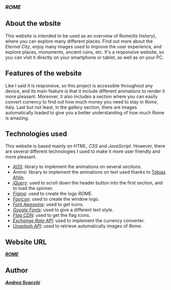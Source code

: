 ### *ROME*

## About the wbsite
This website is intended to be used as an overview of Rome(its history), where you can explore many different places.
Find out more about the *Eternal City*, enjoy many images used to improve the user experience, and explore places, monuments, ancient ruins, etc.
It's a responsive website, so you can visit it directly on your smartphone or tablet, as well as on your PC.

## Features of the website
Like I said it is responsive, so this project is accessible throughout any device, and its main feature is that it include different animations
to render it more pleasant. Moreover, it also includes a section where you can easily convert currency to find out how much money you need to stay in *Rome*, Italy. Last but not least, in the *gallery* section, there are images automatically loaded to give you a better understanding of how much Rome is amazing.

## Technologies used
This website is based mainly on *HTML*, *CSS* and *JavaScript*. However, there are several different technologies I used to make it more user friendly and more pleasant.
- *[AOS](https://michalsnik.github.io/aos/)*: library to implement the animations on several sections.
- *Anime*: library to implement the animations on text used thanks to [Tobias Ahlin](https://tobiasahlin.com/moving-letters/).
- *[jQuery](https://jquery.com/)*: used to scroll down the header button into the first section, and to load the spinner.
- *[Figma](https://www.figma.com/)*: used to create the logo *ROME*.
- *[Favicon](https://favicon.io/)*: used to create the window logo.
- *[Font Awesome](https://fontawesome.com/)*: used to get icons.
- *[Google Fonts](https://fonts.google.com/)*: used to give a different text style.
- *[Flag CDN](https://flagcdn.com/)*: used to get the flag icons.
- *[Exchange Rate API](https://www.exchangerate-api.com/)*: used to implement the currency converter.
- *[Unsplash API](https://unsplash.com/)*: used to retrieve automatically images of *Rome*.

## Website URL
**_[ROME](https://rome-andreascacchi.netlify.app)_**

## Author
**_[Andrea Scacchi](https://andreascacchi.netlify.app/)_**